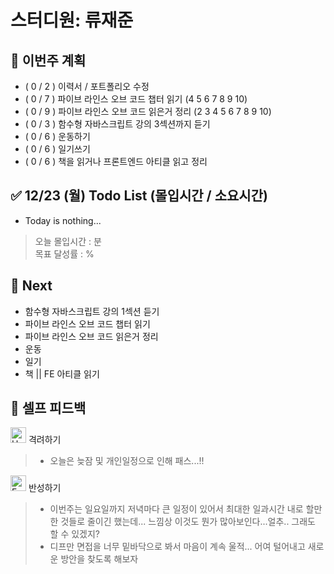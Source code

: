 # 스터디원: 류재준

## 🚀 이번주 계획
  - ( 0 / 2 ) 이력서 / 포트폴리오 수정
  - ( 0 / 7 ) 파이브 라인스 오브 코드 챕터 읽기 (4 5 6 7 8 9 10)
  - ( 0 / 9 ) 파이브 라인스 오브 코드 읽은거 정리 (2 3 4 5 6 7 8 9 10)
  - ( 0 / 3 ) 함수형 자바스크립트 강의 3섹션까지 듣기
  - ( 0 / 6 ) 운동하기
  - ( 0 / 6 ) 일기쓰기
  - ( 0 / 6 ) 책을 읽거나 프론트엔드 아티클 읽고 정리

## ✅ 12/23 (월) Todo List (몰입시간 / 소요시간)
 - Today is nothing...

> 오늘 몰입시간 : 분 <br/>
> 목표 달성률 : %

## 🌱 Next
- 함수형 자바스크립트 강의 1섹션 듣기
- 파이브 라인스 오브 코드 챕터 읽기
- 파이브 라인스 오브 코드 읽은거 정리
- 운동
- 일기
- 책 || FE 아티클 읽기

## 🎉 셀프 피드백

<img src="https://raw.githubusercontent.com/Tarikul-Islam-Anik/Animated-Fluent-Emojis/master/Emojis/Smilies/Hugging%20Face.png" alt="Hugging Face" width="25" height="25"> 격려하기</img>
> - 오늘은 늦잠 및 개인일정으로 인해 패스...!!

<img src="https://raw.githubusercontent.com/Tarikul-Islam-Anik/Animated-Fluent-Emojis/master/Emojis/Smilies/Face%20with%20Monocle.png" alt="Face with Monocle" width="25" height="25"> 반성하기</img>
> - 이번주는 일요일까지 저녁마다 큰 일정이 있어서 최대한 일과시간 내로 할만한 것들로 줄이긴 했는데... 느낌상 이것도 뭔가 많아보인다...얼추.. 그래도 할 수 있겠지?
> - 디프만 면접을 너무 밑바닥으로 봐서 마음이 계속 울적... 어여 털어내고 새로운 방안을 찾도록 해보자
